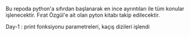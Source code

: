 Bu repoda python'a sıfırdan başlanarak en ince ayrıntıları ile tüm konular işlenecektir. Fırat Özgül'e ait olan pyton kitabı takip edilecektir.

Day-1 : print fonksiyonu parametreleri, kaçış dizileri işlendi 

